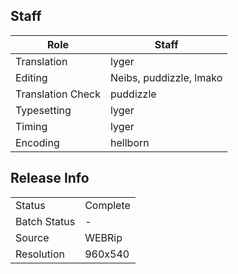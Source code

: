 ## Staff

| Role              | Staff                   |
|-------------------|-------------------------|
| Translation       | lyger                   |
| Editing           | Neibs, puddizzle, lmako |
| Translation Check | puddizzle               |
| Typesetting       | lyger                   |
| Timing            | lyger                   |
| Encoding          | hellborn                |

## Release Info

|              |          |
|--------------|----------|
| Status       | Complete |
| Batch Status | -        |
| Source       | WEBRip   |
| Resolution   | 960x540  |
